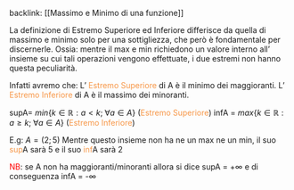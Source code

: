 backlink: [[Massimo e Minimo di una funzione]]

La definizione di Estremo Superiore ed Inferiore differisce da quella di massimo e minimo solo per una sottigliezza, che però è fondamentale per discernerle.
Ossia:
mentre il max e min richiedono un valore interno all’ insieme su cui tali operazioni vengono effettuate, i due estremi non hanno questa peculiarità.

Infatti avremo che:
	L’ <font color="#f79646">Estremo Superiore</font> di A è il minimo dei maggioranti.
	L’ <font color="#f79646">Estremo Inferiore</font> di A è il massimo dei minoranti.

supA= $min\{k\in \mathbb{R} : a<k; \; \forall a\in A\}$ (<font color="#f79646">Estremo Superiore</font>)
infA = $max\{k\in \mathbb{R}:a\geq k;\;\forall a\in A\}$ (<font color="#f79646">Estremo Inferiore</font>)

E.g:
$A = (2;5)$ 
Mentre questo insieme non ha ne un max ne un min, il suo <font color="#f79646">sup</font>A sarà 5 e il suo <font color="#f79646">inf</font>A sarà 2

<font color="#ff0000">NB</font>: se A non ha maggioranti/minoranti allora si dice supA = $+\infty$ e di conseguenza infA = -$\infty$
